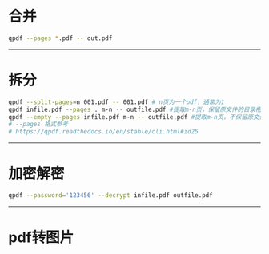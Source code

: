 # 合并
```sh
qpdf --pages *.pdf -- out.pdf
```
---
# 拆分
```sh
qpdf --split-pages=n 001.pdf -- 001.pdf # n页为一个pdf，通常为1
qpdf infile.pdf --pages . m-n -- outfile.pdf #提取m-n页，保留原文件的目录格式
qpdf --empty --pages infile.pdf m-n -- outfile.pdf #提取m-n页，不保留原文件的目录格式
# --pages 格式参考
# https://qpdf.readthedocs.io/en/stable/cli.html#id25
```
---
# 加密解密
```sh
qpdf --password='123456' --decrypt infile.pdf outfile.pdf
```
---
# pdf转图片
```sh
```